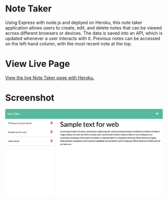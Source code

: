 # Note Taker
Using Express with node.js and deplyed on Heroku, this note taker application allows users to create, edit, and delete notes that can be viewed across different browsers or devices. The data is saved into an API, which is updated whenever a user interacts with it. Previous notes can be accessed on the left-hand column, with the most recent note at the top.

# View Live Page
[View the live Note Taker page with Heroku.](https://note-taker-jcolecodes.herokuapp.com/)

# Screenshot
![Screenshot of the note taker](./screenshot.png)